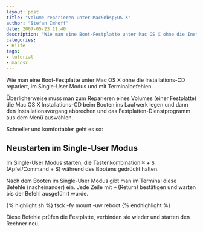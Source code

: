 ```yaml
---
layout: post
title: "Volume reparieren unter Mac&nbsp;OS X"
author: "Stefan Imhoff"
date: 2007-05-23 11:40
description: "Wie man eine Boot-Festplatte unter Mac OS X ohne die Installations-CD repariert, im Single-User Modus und mit Terminalbefehlen."
categories:
- Hilfe
tags:
- tutorial
- macosx
---
```


Wie man eine Boot-Festplatte unter Mac OS X ohne die Installations-CD repariert, im Single-User Modus und mit Terminalbefehlen.

Überlicherweise muss man zum Reparieren eines Volumes (einer Festplatte) die Mac OS X Installations-CD beim Booten ins Laufwerk legen und dann den Installationsvorgang abbrechen und das Festplatten-Dienstprogramm aus dem Menü auswählen.

Schneller und komfortabler geht es so:

## Neustarten im Single-User Modus

Im Single-User Modus starten, die Tastenkombination <kbd>⌘</kbd> + <kbd>S</kbd> (Apfel/Command + S) während des Bootens gedrückt halten.

Nach dem Booten im Single-User Modus gibt man im Terminal diese Befehle (nacheinander) ein. Jede Zeile mit <kbd>↩</kbd> (Return) bestätigen und warten bis der Befehl ausgeführt wurde.

{% highlight sh %}
fsck -fy
mount -uw
reboot
{% endhighlight %}

Diese Befehle prüfen die Festplatte, verbinden sie wieder und starten den Rechner neu.
